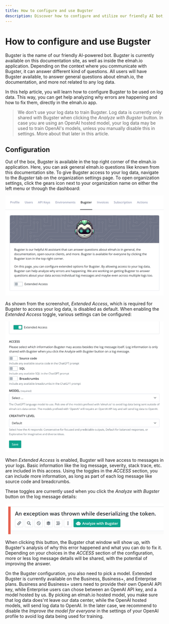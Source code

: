 ```yaml
---
title: How to configure and use Bugster
description: Discover how to configure and utilize our friendly AI bot, Bugster. Bugster can help you with both general elmah.io questions and your log data.
---
```


# How to configure and use Bugster

Bugster is the name of our friendly AI-powered bot. Bugster is currently available on this documentation site, as well as inside the elmah.io application. Depending on the context where you communicate with Bugster, it can answer different kind of questions. All users will have Bugster available, to answer general questions about elmah.io, the documentation, and more not related to any log data.

In this help article, you will learn how to configure Bugster to be used on log data. This way, you can get help analyzing why errors are happening and how to fix them, directly in the elmah.io app.

> We don't use your log data to train Bugster. Log data is currently only shared with Bugster when clicking the *Analyze with Bugster* button. In case you are using an OpenAI hosted model, your log data may be used to train OpenAI's models, unless you manually disable this in settings. More about that later in this article.

## Configuration

Out of the box, Bugster is available in the top right corner of the elmah.io application. Here, you can ask general elmah.io questions like known from this documentation site. To give Bugster access to your log data, navigate to the *Bugster* tab on the organization settings page. To open organization settings, click the gears icon next to your organization name on either the left menu or through the dashboard:

![Bugster disabled](images/bugster-disabled.png)

As shown from the screenshot, *Extended Access*, which is required for Bugster to access your log data, is disabled as default. When enabling the *Extended Access* toggle, various settings can be configured:

![Bugster settings](images/bugster-settings.png)

When *Extended Access* is enabled, Bugster will have access to messages in your logs. Basic information like the log message, severity, stack trace, etc. are included in this access. Using the toggles in the *ACCESS* section, you can include more information, as long as part of each log message like source code and breadcrumbs.

These toggles are currently used when you click the *Analyze with Bugster* button on the log message details:

![Analyze with Bugster](images/analyze-with-bugster.png)

When clicking this button, the Bugster chat window will show up, with Bugster's analysis of why this error happened and what you can do to fix it. Depending on your choices in the *ACCESS* section of the configuration, more or less log message details will be shared, with the potential of improving the answer.

On the Bugster configuration, you also need to pick a model. Extended Bugster is currently available on the Business, Business+, and Enterprise plans. Business and Business+ users need to provide their own OpenAI API key, while Enterprise users can chose between an OpenAI API key, and a model hosted by us. By picking an elmah.io hosted model, you make sure that log data does'nt leave our data center, while the OpenAI hosted models, will send log data to OpenAI. In the later case, we recommend to disable the *Improve the model for everyone* in the settings of your OpenAI profile to avoid log data being used for training.